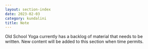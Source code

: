```yaml
---
layout: section-index
date: 2023-02-03
category: kundalini
title: Note
---
```

Old School Yoga currently has a backlog of material that needs to be written. New content will be added to this section when time permits.